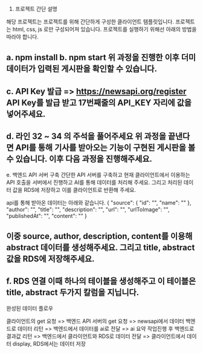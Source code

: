 
1. 프로젝트 간단 설명

해당 프로젝트는 프로젝트를 위해 간단하게 구성한 클라이언트 템플릿입니다. 프로젝트는 html, css, js 로만 구성되어져 있습니다.
프로젝트를 실행하기 위해선 아래의 방법을 따라야 합니다.


a. npm install 
b. npm start 
위 과정을 진행한 이후 더미 데이터가 입력된 게시판을 확인할 수 있습니다.
--------------------------------------------------------

c. API Key 발급 => https://newsapi.org/register
API Key를 발급 받고 17번째줄의 API_KEY 자리에 값을 넣어주세요.
--------------------------------------------------------

d. 라인 32 ~ 34 의 주석을 풀어주세요
위 과정을 끝낸다면 API를 통해 기사를 받아오는 기능이 구현된 게시판을 볼 수 있습니다.
이후 다음 과정을 진행해주세요.
--------------------------------------------------------

e. 백엔드 API 서버 구축 
간단한 API 서버를 구축하고 현재 클라이언트에서 이용하는 API 호출을 서버에서 진행하고 
AI를 통해 데이터를 처리해 주세요. 
그리고 처리된 데이터 값을 RDS에 저장하고 이를 클라이언트로 반환해 주세요.

api를 통해 받아온 데이터는 아래와 같습니다.
{
    "source": {
        "id": "",
        "name": ""
    },
    "author": "",
    "title": "",
    "description": "",
    "url": "",
    "urlToImage": "",
    "publishedAt": "",
    "content": ""
}

이중 source, author, description, content를 이용해 abstract 데이터를 생성해주세요.
그리고 title, abstract 값을 RDS에 저장해주세요.
--------------------------------------------------------

f. RDS 연결
이때 하나의 테이블을 생성해주고 이 테이블은 title, abstract 두가지 칼럼을 지닙니다.
--------------------------------------------------------


완성된 데이터 플로우

클라이언트의 get 요청 => 백엔드 API 서버의 get 요청 => newsapi에서 데이터 백엔드로 데이터 리턴 =>  백엔드에서 데이터를 ai로 전달 => ai 요약 작업진행 후 백엔드로 결과값 리턴 => 백엔드에서 클라이언트와 RDS로 데이터 전달 => 클라이언트에서 데이터 display, RDS에서는 데이터 저장